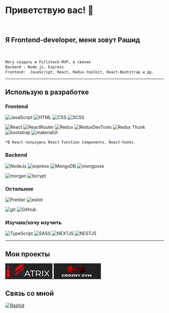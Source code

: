 # __Приветствую вас!__ 👋

<br>


## Я Frontend-developer, меня зовут Рашид
<br>

    Могу создать и Fullstack-MVP, в связке
    Backend : Node.js, Express
    Frontend:  JavaScript, React, Redux-toolkit, React-Bootstrap и др.


___

## Использую в разработке
### Frontend
![JavaScript](https://img.shields.io/badge/-JavaScript-yellow?style=for-the-badge&logo=JavaScript&logoColor=white)
![HTML](https://img.shields.io/badge/-HTML-FF6618?style=for-the-badge&logo=HTML&logoColor=white)
![CSS](https://img.shields.io/badge/-CSS-1872FF?style=for-the-badge&logo=css&logoColor=white)
![SCSS](https://img.shields.io/badge/-SCSS-1872FF?style=for-the-badge&logo=SASS&logoColor=white)


![React](https://img.shields.io/badge/-React-430098?style=for-the-badge&logo=react&logoColor=blue)
![ReactRouter](https://img.shields.io/badge/-React_Router-430098?style=for-the-badge&logo=react-router&logoColor=blue)
![Redux](https://img.shields.io/badge/-Redux-45b8d8?style=for-the-badge&logo=redux&logoColor=orange)
![ReduxDevTools](https://img.shields.io/badge/redux_toolkit-45b8d8?style=for-the-badge&logo=redux&logoColor=orange)
![Redux Thunk](https://img.shields.io/badge/-Redux_Thunk-45b8d8?style=for-the-badge&logo=Redux&logoColor=orange)
![bootstrap](https://img.shields.io/badge/-Bootstrap-6e10ee?style=for-the-badge&logo=bootstrap&logoColor=white)
![materialUI](https://img.shields.io/badge/-Material_Ui-6e10ee?style=for-the-badge&logo=material_ui&logoColor=white)

    *В React пользуюсь React Function Components, React-hooks.

### Backend
![NodeJs](https://img.shields.io/badge/-Nodejs-43853d?style=for-the-badge&logo=Node.js&logoColor=white)
![express](https://img.shields.io/badge/express-green?style=for-the-badge&logo=express)
![MongoDB](https://img.shields.io/badge/-MongoDB-purple?style=for-the-badge&logo=mongodb&logoColor=green)
![mongoose](https://img.shields.io/badge/mongoose-purple?style=for-the-badge&logo=mongodb&logoColor=green)

![morgan](https://img.shields.io/badge/-MORGAN-gray?style=for-the-badge&logo=morgan&logoColor=orange)
![bcrypt](https://img.shields.io/badge/bcrypt-gray?style=for-the-badge&logo)

### Остальное
![Prettier](https://img.shields.io/badge/-Prettier-grey?style=for-the-badge&logo=Prettier&logoColor=orange)
![eslint](https://img.shields.io/badge/eslint-grey?style=for-the-badge&logo=eslint)

![git](https://img.shields.io/badge/-Git-black?style=for-the-badge&logo=git&logoColor=white)
![GitHub](https://img.shields.io/badge/-GitHub-black?style=for-the-badge&logo=github&logoColor=white)

### Изучаю/хочу изучить
![TypeScript](https://img.shields.io/badge/-TypeScript-darkblue?style=for-the-badge&logo=TypeScript&logoColor=white)
![SASS](https://img.shields.io/badge/-SASS-blue?style=for-the-badge&logo=SASS&logoColor=white)
![NEXTJS](https://img.shields.io/badge/-NEXTJS-darkblue?style=for-the-badge&logo=NEXTJS&logoColor=white)
![NESTJS](https://img.shields.io/badge/-NESTJS-blue?style=for-the-badge&logo=NEXTJS&logoColor=white)
___


## Мои проекты
<a href="https://github.com/RashidCHAB/Configure__PC">
<img src="./assets/matrix.png" width="150px" height="50px" />
</a>
<a href="https://github.com/RashidCHAB/Configure__PC">
<img src="./assets/gym.png" width="150px" height="50px" />
</a>

<br>

## Связь со мной

<a href="https://t.me/Ch000001">
    <img alt="Rashid" src="https://img.shields.io/badge/-Telegram-blue?style=for-the-badge&logo=telegram&logoColor=white" />
</a>
